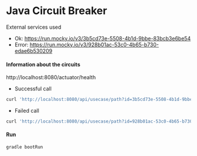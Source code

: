 # Java Circuit Breaker

External services used

- Ok: https://run.mocky.io/v3/3b5cd73e-5508-4b1d-9bbe-83bcb3e6be54
- Error: https://run.mocky.io/v3/928b01ac-53c0-4b65-b730-edae6b530209


#### Information about the circuits
http://localhost:8080/actuator/health

- Successful call
```sh
curl 'http://localhost:8080/api/usecase/path?id=3b5cd73e-5508-4b1d-9bbe-83bcb3e6be54'
```

- Failed call
```sh
curl 'http://localhost:8080/api/usecase/path?id=928b01ac-53c0-4b65-b730-edae6b530209'
```

#### Run
```sh
gradle bootRun
```
